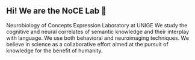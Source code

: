 ## Hi! We are the NoCE Lab 👋

Neurobiology of Concepts Expression Laboratory at UNIGE
We study the cognitive and neural correlates of semantic knowledge and their interplay with language. We use both behavioral and neuroimaging techniques. We believe in science as a collaborative effort aimed at the pursuit of knowledge for the benefit of humanity.
